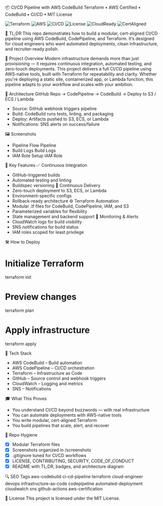📦 CI/CD Pipeline with AWS CodeBuild
Terraform • AWS Certified • CodeBuild • CI/CD • MIT License

![Terraform](https://img.shields.io/badge/Terraform-Enabled-blueviolet?logo=terraform)
![AWS](https://img.shields.io/badge/AWS-CodeBuild-orange?logo=amazon-aws)
![CI/CD](https://img.shields.io/badge/CI%2FCD-Automated-success?logo=github-actions)
![License](https://img.shields.io/badge/License-MIT-green)
![CloudReady](https://img.shields.io/badge/Cloud-Engineer%20Ready-blue?logo=cloudflare)
![CertAligned](https://img.shields.io/badge/Cert-Aligned%20Project-yellow?logo=awslambda)


🧠 TL;DR
This repo demonstrates how to build a modular, cert-aligned CI/CD pipeline using AWS CodeBuild, CodePipeline, and Terraform. It’s designed for cloud engineers who want automated deployments, clean infrastructure, and recruiter-ready polish.


📍 Project Overview
Modern infrastructure demands more than just provisioning — it requires continuous integration, automated testing, and zero-touch deployments. This project delivers a full CI/CD pipeline using AWS-native tools, built with Terraform for repeatability and clarity.
Whether you're deploying a static site, containerized app, or Lambda function, this pipeline adapts to your workflow and scales with your ambition.

🧱 Architecture
GitHub Repo → CodePipeline → CodeBuild → Deploy to S3 / ECS / Lambda
- Source: GitHub webhook triggers pipeline
- Build: CodeBuild runs tests, linting, and packaging
- Deploy: Artifacts pushed to S3, ECS, or Lambda
- Notifications: SNS alerts on success/failure

🖼️ Screenshots
- Pipeline Flow
Pipeline
- Build Logs
Build Logs
- IAM Role Setup
IAM Role

🔑 Key Features
✅ Continuous Integration
- GitHub-triggered builds
- Automated testing and linting
- Buildspec versioning
🚀 Continuous Delivery
- Zero-touch deployment to S3, ECS, or Lambda
- Environment-specific configs
- Rollback-ready architecture
⚙️ Terraform Automation
- Modular .tf files for CodeBuild, CodePipeline, IAM, and S3
- Parameterized variables for flexibility
- State management and backend support
📡 Monitoring & Alerts
- CloudWatch logs for build visibility
- SNS notifications for build status
- IAM roles scoped for least privilege

🛠️ How to Deploy
# Initialize Terraform
terraform init

# Preview changes
terraform plan

# Apply infrastructure
terraform apply


🧪 Tech Stack
- AWS CodeBuild – Build automation
- AWS CodePipeline – CI/CD orchestration
- Terraform – Infrastructure as Code
- GitHub – Source control and webhook triggers
- CloudWatch – Logging and metrics
- SNS – Notifications

🎓 What This Proves
- You understand CI/CD beyond buzzwords — with real infrastructure
- You can automate deployments with AWS-native tools
- You write modular, cert-aligned Terraform
- You build pipelines that scale, alert, and recover

🧼 Repo Hygiene
- [x] Modular Terraform files
- [x] Screenshots organized in /screenshots
- [x] .gitignore tuned for CI/CD workflows
- [x] LICENSE, CONTRIBUTING, SECURITY, CODE_OF_CONDUCT
- [x] README with TL;DR, badges, and architecture diagram

🔍 SEO Tags
aws-codebuild ci-cd-pipeline terraform cloud-engineer devops infrastructure-as-code codepipeline automated-deployment cloudwatch sns github-actions aws-certification

📄 License
This project is licensed under the MIT License.
